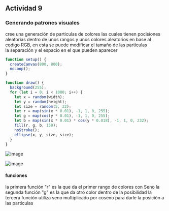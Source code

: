 ## Actividad 9  

### Generando patrones visuales 

cree una generación de particulas de colores las cuales tienen pocisiones aleatorias dentro de unos rangos y unos colores aleatorios en base al codigo RGB, en esta se puede modificar el tamaño de las particulas  
la separación y el espacio en el que pueden aparecer   

``` js
function setup() {
  createCanvas(800, 800);
  noLoop();
}

function draw() {
  background(255);
  for (let i = 0; i < 1000; i++) {
    let x = random(width);
    let y = random(height);
    let size = random(5, 32);
    let r = map(sin(x * 0.01), -1, 1, 0, 255);
    let g = map(cos(y * 0.01), -1, 1, 0, 255);
    let b = map(sin(x * 0.01) * cos(y * 0.018), -1, 1, 0, 232);
    fill(r, g, b, 150);
    noStroke();
    ellipse(x, y, size, size);
  }
}
```

![image](https://github.com/user-attachments/assets/e42b2bfc-e623-4b35-942a-54307f239dd4)

![image](https://github.com/user-attachments/assets/5383601d-5b7d-40f5-ac03-f0b4e1bf0c77)

#### funciones 
la primera función "r" es la que da el primer rango de colores con Seno 
la segunda función "g" es la que da otro color dentro de la posibilidad 
la tercera función utiliza seno multiplicado por coseno para darle la posición a las particulas 
